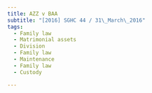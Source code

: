 ```yaml
---
title: AZZ v BAA 
subtitle: "[2016] SGHC 44 / 31\_March\_2016"
tags:
  - Family law
  - Matrimonial assets
  - Division
  - Family law
  - Maintenance
  - Family law
  - Custody

---
```


